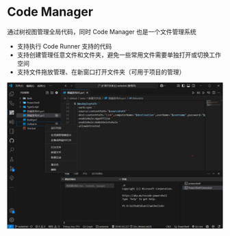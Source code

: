 # Code Manager

通过树视图管理全局代码，同时 Code Manager 也是一个文件管理系统

- 支持执行 Code Runner 支持的代码
- 支持创建管理任意文件和文件夹，避免一些常用文件需要单独打开或切换工作空间
- 支持文件拖放管理、在新窗口打开文件夹（可用于项目的管理）

![preview](https://github.com/wf-soft/CodeManager/blob/master/images/preview1.png?raw=true)
